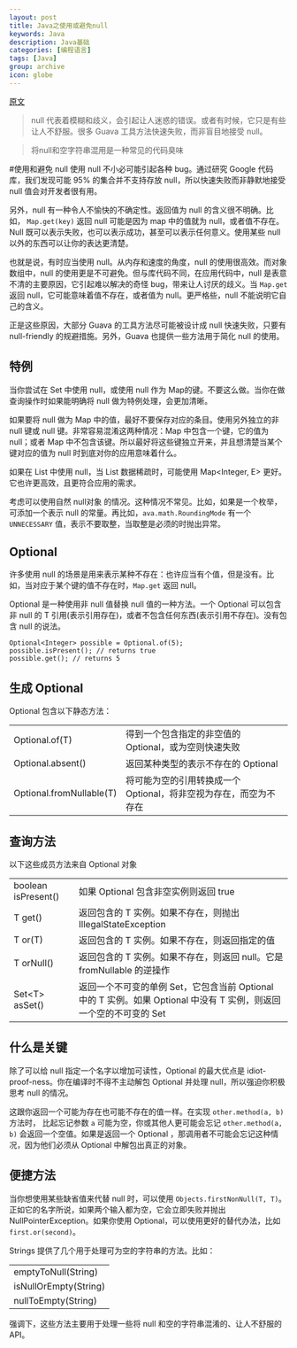 ```yaml
---
layout: post
title: Java之使用或避免null
keywords: Java
description: Java基础
categories: [编程语言]
tags: [Java]
group: archive
icon: globe
---
```

[原文](http://code.google.com/p/guava-libraries/wiki/UsingAndAvoidingNullExplained)

>null 代表着模糊和歧义，会引起让人迷惑的错误。或者有时候，它只是有些让人不舒服。很多 Guava 工具方法快速失败，而非盲目地接受 null。

>将null和空字符串混用是一种常见的代码臭味

#使用和避免 null
使用 null 不小必可能引起各种 bug。通过研究 Google 代码库，我们发现可能 95% 的集合并不支持存放 null，所以快速失败而非静默地接受 null 值会对开发者很有用。

另外，null 有一种令人不愉快的不确定性。返回值为 null 的含义很不明确。比如， `Map.get(key)` 返回 null 可能是因为 map 中的值就为 null，或者值不存在。Null 既可以表示失败，也可以表示成功，甚至可以表示任何意义。使用某些 null 以外的东西可以让你的表达更清楚。

也就是说，有时应当使用 null。从内存和速度的角度，null 的使用很高效。而对象数组中，null 的使用更是不可避免。但与库代码不同，在应用代码中，null 是表意不清的主要原因，它引起难以解决的奇怪 bug，带来让人讨厌的歧义。当 `Map.get` 返回 null，它可能意味着值不存在，或者值为 null。更严格些，null 不能说明它自己的含义。

正是这些原因，大部分 Guava 的工具方法尽可能被设计成 null 快速失败，只要有 null-friendly 的规避措施。另外，Guava 也提供一些方法用于简化 null 的使用。

## 特例
当你尝试在 Set 中使用 null，或使用 null 作为 Map的键。不要这么做。当你在做查询操作时如果能明确将 null 做为特例处理，会更加清晰。

如果要将 null 做为 Map 中的值，最好不要保存对应的条目。使用另外独立的非 null 键或 null 键。非常容易混淆这两种情况：Map 中包含一个键，它的值为 null；或者 Map 中不包含该键。所以最好将这些键独立开来，并且想清楚当某个键对应的值为 null 时到底对你的应用意味着什么。

如果在 List 中使用 null，当 List 数据稀疏时，可能使用 Map<Integer, E> 更好。它也许更高效，且更符合应用的需求。

考虑可以使用自然 null对象 的情况。这种情况不常见。比如，如果是一个枚举，可添加一个表示 null 的常量。再比如，`ava.math.RoundingMode` 有一个 `UNNECESSARY` 值，表示不要取整，当取整是必须的时抛出异常。

## Optional
许多使用 null 的场景是用来表示某种不存在：也许应当有个值，但是没有。比如，当对应于某个键的值不存在时，`Map.get` 返回 null。

Optional<T> 是一种使用非 null 值替换 null 值的一种方法。一个 Optional 可以包含非 null 的 T 引用(表示引用存在)，或者不包含任何东西(表示引用不存在)。没有包含 null 的说法。

	Optional<Integer> possible = Optional.of(5);
	possible.isPresent(); // returns true
	possible.get(); // returns 5 

## 生成 Optional
Optional 包含以下静态方法：

<table>
<tr>
<td>Optional.of(T)</td>
<td>得到一个包含指定的非空值的 Optional，或为空则快速失败</td>
</tr>

<tr>
<td>Optional.absent()</td>
<td>返回某种类型的表示不存在的 Optional</td>
</tr>

<tr>
<td>Optional.fromNullable(T)</td>
<td>将可能为空的引用转换成一个 Optional，将非空视为存在，而空为不存在</td>
</tr>

</table>

## 查询方法
以下这些成员方法来自 Optional<T> 对象

<table>


<tr>
<td>boolean isPresent()</td>
<td>如果 Optional 包含非空实例则返回 true</td>
</tr>

<tr>
<td>T get()</td>
<td>返回包含的 T 实例。如果不存在，则抛出 IllegalStateException</td>
</tr>

<tr>
<td>T or(T)</td>
<td>返回包含的 T 实例。如果不存在，则返回指定的值</td>
</tr>

<tr>
<td>T orNull()</td>
<td>返回包含的 T 实例。如果不存在，则返回 null。它是 fromNullable 的逆操作</td>
</tr>

<tr>
<td>Set&lt;T> asSet()</td>
<td>返回一个不可变的单例 Set，它包含当前 Optional 中的 T 实例。如果 Optional 中没有 T 实例，则返回一个空的不可变的 Set</td>
</tr>

</table>

## 什么是关键
除了可以给 null 指定一个名字以增加可读性，Optional 的最大优点是 idiot-proof-ness。你在编译时不得不主动解包 Optional 并处理 null，所以强迫你积极思考 null 的情况。

这跟你返回一个可能为存在也可能不存在的值一样。在实现 `other.method(a, b)` 方法时， 比起忘记参数 `a` 可能为空，你或其他人更可能会忘记 `other.method(a, b)` 会返回一个空值。如果是返回一个 Optional ，那调用者不可能会忘记这种情况，因为他们必须从 Optional 中解包出真正的对象。

## 便捷方法
当你想使用某些缺省值来代替 null 时，可以使用 `Objects.firstNonNull(T, T)`。正如它的名字所说，如果两个输入都为空，它会立即失败并抛出 NullPointerException。如果你使用 Optional，可以使用更好的替代办法，比如 `first.or(second)`。

Strings 提供了几个用于处理可为空的字符串的方法。比如：

<table>
<tr>
<td>emptyToNull(String)</td>
</tr>

<tr>
<td>isNullOrEmpty(String)</td>
</tr>

<tr>
<td>nullToEmpty(String)</td>
</tr>
</table>

强调下，这些方法主要用于处理一些将 null 和空的字符串混淆的、让人不舒服的 API。